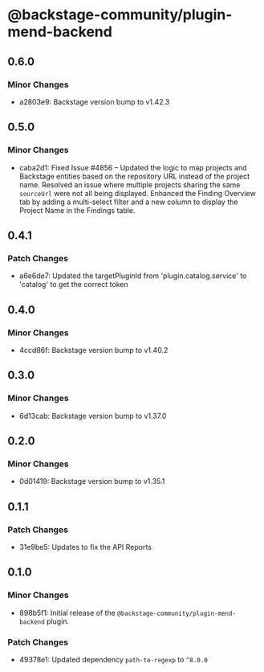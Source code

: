 # @backstage-community/plugin-mend-backend

## 0.6.0

### Minor Changes

- a2803e9: Backstage version bump to v1.42.3

## 0.5.0

### Minor Changes

- caba2d1: Fixed Issue #4856 – Updated the logic to map projects and Backstage entities based on the repository URL instead of the project name.
  Resolved an issue where multiple projects sharing the same `sourceUrl` were not all being displayed.
  Enhanced the Finding Overview tab by adding a multi-select filter and a new column to display the Project Name in the Findings table.

## 0.4.1

### Patch Changes

- a6e6de7: Updated the targetPluginId from 'plugin.catalog.service' to 'catalog' to get the correct token

## 0.4.0

### Minor Changes

- 4ccd86f: Backstage version bump to v1.40.2

## 0.3.0

### Minor Changes

- 6d13cab: Backstage version bump to v1.37.0

## 0.2.0

### Minor Changes

- 0d01419: Backstage version bump to v1.35.1

## 0.1.1

### Patch Changes

- 31e9be5: Updates to fix the API Reports

## 0.1.0

### Minor Changes

- 898b5f1: Initial release of the `@backstage-community/plugin-mend-backend` plugin.

### Patch Changes

- 49378e1: Updated dependency `path-to-regexp` to `^8.0.0`
